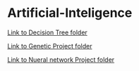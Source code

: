 # Artificial-Inteligence

[Link to Decision Tree folder](Desicion%20Tree/)

[Link to Genetic Project folder](Genetic%20project/)

[Link to Nueral network Project folder](NN%20project/)


